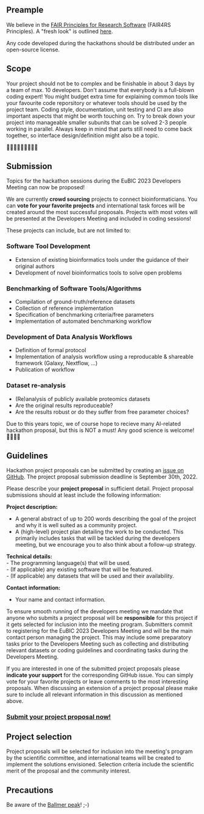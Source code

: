 
## Preample

We believe in the [FAIR Principles for Research Software](https://doi.org/10.15497/RDA00068) (FAIR4RS Principles). A "fresh look" is outlined [here](https://www.sciencedirect.com/science/article/pii/S2666389921000362?via%3Dihub).

Any code developed during the hackathons should be distributed under an open-source license.


## Scope

Your project should not be to complex and be finishable in about 3 days by a team of max. 10 developers. Don't assume that everybody is a full-blown coding expert! You might budget extra time for explaining common tools like your favourite code reporsitory or whatever tools should be used by the project team. Coding style, documentation, unit testing and CI are also important aspects that might be worth touching on. Try to break down your project into manageable smaller subunits that can be solved 2-3 people working in parallel. Always keep in mind that parts still need to come back together, so interface design/definition might also be a topic.

🧑🏼‍💻👨🏾‍💻👩🏻‍💻

## Submission

Topics for the hackathon sessions during the EuBIC 2023 Developers Meeting can now be proposed!

We are currently **crowd sourcing** projects to connect bioinformaticians. You can **vote for your favorite projects** and international 
task forces will be created around the most successful proposals. 
Projects with most votes will be presented at the Developers Meeting and included in coding sessions!

These projects can include, but are not limited to:

### Software Tool Development
- Extension of existing bioinformatics tools under the guidance of their original authors   
- Development of novel bioinformatics tools to solve open problems   

### Benchmarking of Software Tools/Algorithms
- Compilation of ground-truth/reference datasets   
- Collection of reference implementation   
- Specification of benchmarking criteria/free parameters
- Implementation of automated benchmarking workflow

### Development of Data Analysis Workflows
- Definition of formal protocol   
- Implementation of analysis workflow using a reproducable & shareable framework (Galaxy, Nextflow, ...)
- Publication of workflow

### Dataset re-analysis   
- (Re)analysis of publicly available proteomics datasets
- Are the original results reproduceable?
- Are the results robust or do they suffer from free parameter choices?

Due to this years topic, we of course hope to recieve many AI-related hackathon proposal, but this is NOT a must! Any good science is welcome! 🧠👩‍🔬💡

## Guidelines

Hackathon project proposals can be submitted by creating an [issue on GitHub](https://github.com/eubic/EuBIC2023/issues). 
The project proposal submission deadline is September 30th, 2022.

Please describe your **project proposal** in sufficient detail. Project proposal submissions should at least include the following 
information:

**Project description:**

   -  A general abstract of up to 200 words describing the goal of the project and why it is well suited as a community project.   
   -  A (high-level) project plan detailing the work to be conducted. This primarily includes tasks that will be tackled during the 
   developers meeting, but we encourage you to also think about a follow-up strategy.

**Technical details:**   
    -  The programming language(s) that will be used.      
    -  (If applicable) any existing software that will be featured.   
    -  (If applicable) any datasets that will be used and their availability.     

**Contact information:**   
   -   Your name and contact information.

To ensure smooth running of the developers meeting we mandate that anyone who submits a project proposal will be **responsible** for 
this project if it gets selected for inclusion into the meeting program. Submitters commit to registering for the EuBIC 2023 Developers 
Meeting and will be the main contact person managing the project. This may include some preparatory tasks prior to the Developers 
Meeting such as collecting and distributing relevant datasets or coding guidelines and coordinating tasks during the Developers Meeting.

If you are interested in one of the submitted project proposals please **indicate your support** for the corresponding GitHub issue. 
You can simply vote for your favorite projects or leave comments to the most interesting proposals. When discussing an extension 
of a project proposal please make sure to include all relevant information in this discussion as mentioned above.

### [Submit your project proposal now!](https://github.com/eubic/EuBIC2023/issues)

## Project selection

Project proposals will be selected for inclusion into the meeting's program by the scientific committee, and international teams 
will be created to implement the solutions envisioned. Selection criteria include the scientific merit of the proposal and 
the community interest.

## Precautions

Be aware of the [Ballmer peak](https://xkcd.com/323/)! ;-)
